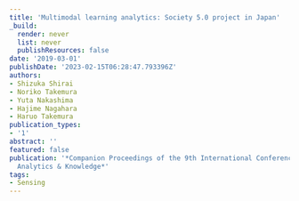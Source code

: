 ```yaml
---
title: 'Multimodal learning analytics: Society 5.0 project in Japan'
_build:
  render: never
  list: never
  publishResources: false
date: '2019-03-01'
publishDate: '2023-02-15T06:28:47.793396Z'
authors:
- Shizuka Shirai
- Noriko Takemura
- Yuta Nakashima
- Hajime Nagahara
- Haruo Takemura
publication_types:
- '1'
abstract: ''
featured: false
publication: '*Companion Proceedings of the 9th International Conference on Learning
  Analytics & Knowledge*'
tags:
- Sensing
---
```


